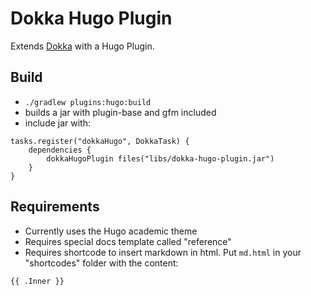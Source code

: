 # Dokka Hugo Plugin

Extends [Dokka](https://github.com/Kotlin/dokka) with a Hugo Plugin.

## Build

* ``./gradlew plugins:hugo:build``
* builds a jar with plugin-base and gfm included
* include jar with:
```
tasks.register("dokkaHugo", DokkaTask) {
    dependencies {
        dokkaHugoPlugin files("libs/dokka-hugo-plugin.jar")
    }
}
```

## Requirements

* Currently uses the Hugo academic theme
* Requires special docs template called "reference"
* Requires shortcode to insert markdown in html. Put `md.html` in your "shortcodes" folder with the content:
```
{{ .Inner }}
```

